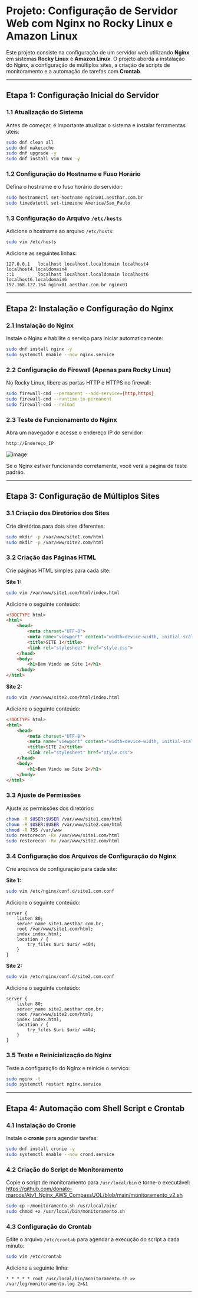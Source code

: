 

# **Projeto: Configuração de Servidor Web com Nginx no Rocky Linux e Amazon Linux**

Este projeto consiste na configuração de um servidor web utilizando **Nginx** em sistemas **Rocky Linux** e **Amazon Linux**. O projeto aborda a instalação do Nginx, a configuração de múltiplos sites, a criação de scripts de monitoramento e a automação de tarefas com **Crontab**.

---

## **Etapa 1: Configuração Inicial do Servidor**

### **1.1 Atualização do Sistema**
Antes de começar, é importante atualizar o sistema e instalar ferramentas úteis:

```bash
sudo dnf clean all
sudo dnf makecache
sudo dnf upgrade -y
sudo dnf install vim tmux -y
```

### **1.2 Configuração do Hostname e Fuso Horário**
Defina o hostname e o fuso horário do servidor:

```bash
sudo hostnamectl set-hostname nginx01.aesthar.com.br
sudo timedatectl set-timezone America/Sao_Paulo
```

### **1.3 Configuração do Arquivo `/etc/hosts`**
Adicione o hostname ao arquivo `/etc/hosts`:

```bash
sudo vim /etc/hosts
```

Adicione as seguintes linhas:

```plaintext
127.0.0.1   localhost localhost.localdomain localhost4 localhost4.localdomain4
::1         localhost localhost.localdomain localhost6 localhost6.localdomain6
192.168.122.164 nginx01.aesthar.com.br nginx01
```

---

## **Etapa 2: Instalação e Configuração do Nginx**

### **2.1 Instalação do Nginx**
Instale o Nginx e habilite o serviço para iniciar automaticamente:

```bash
sudo dnf install nginx -y
sudo systemctl enable --now nginx.service
```

### **2.2 Configuração do Firewall (Apenas para Rocky Linux)**
No Rocky Linux, libere as portas HTTP e HTTPS no firewall:

```bash
sudo firewall-cmd --permanent --add-service={http,https}
sudo firewall-cmd --runtime-to-permanent
sudo firewall-cmd --reload
```

### **2.3 Teste de Funcionamento do Nginx**
Abra um navegador e acesse o endereço IP do servidor:

```plaintext
http://Endereço_IP
```
![image](https://github.com/user-attachments/assets/63e0fe62-9959-4d4c-94b0-f69aa7749797)


Se o Nginx estiver funcionando corretamente, você verá a página de teste padrão.

---

## **Etapa 3: Configuração de Múltiplos Sites**

### **3.1 Criação dos Diretórios dos Sites**
Crie diretórios para dois sites diferentes:

```bash
sudo mkdir -p /var/www/site1.com/html
sudo mkdir -p /var/www/site2.com/html
```

### **3.2 Criação das Páginas HTML**
Crie páginas HTML simples para cada site:

**Site 1:**

```bash
sudo vim /var/www/site1.com/html/index.html
```

Adicione o seguinte conteúdo:

```html
<!DOCTYPE html>
<html>
    <head>
        <meta charset="UTF-8">
        <meta name="viewport" content="width=device-width, initial-scale=1.0">
        <title>SITE 1</title>
        <link rel="stylesheet" href="style.css">
    </head>
    <body>
        <h1>Bem Vindo ao Site 1</h1>
    </body>
</html>
```

**Site 2:**

```bash
sudo vim /var/www/site2.com/html/index.html
```

Adicione o seguinte conteúdo:

```html
<!DOCTYPE html>
<html>
    <head>
        <meta charset="UTF-8">
        <meta name="viewport" content="width=device-width, initial-scale=1.0">
        <title>SITE 2</title>
        <link rel="stylesheet" href="style.css">
    </head>
    <body>
        <h1>Bem Vindo ao Site 2</h1>
    </body>
</html>
```

### **3.3 Ajuste de Permissões**
Ajuste as permissões dos diretórios:

```bash
chown -R $USER:$USER /var/www/site1.com/html
chown -R $USER:$USER /var/www/site2.com/html
chmod -R 755 /var/www
sudo restorecon -Rv /var/www/site1.com/html
sudo restorecon -Rv /var/www/site2.com/html
```

### **3.4 Configuração dos Arquivos de Configuração do Nginx**
Crie arquivos de configuração para cada site:

**Site 1:**

```bash
sudo vim /etc/nginx/conf.d/site1.com.conf
```

Adicione o seguinte conteúdo:

```nginx
server {
    listen 80;
    server_name site1.aesthar.com.br;
    root /var/www/site1.com/html;
    index index.html;
    location / {
        try_files $uri $uri/ =404;
    }
}
```

**Site 2:**

```bash
sudo vim /etc/nginx/conf.d/site2.com.conf
```

Adicione o seguinte conteúdo:

```nginx
server {
    listen 80;
    server_name site2.aesthar.com.br;
    root /var/www/site2.com/html;
    index index.html;
    location / {
        try_files $uri $uri/ =404;
    }
}
```

### **3.5 Teste e Reinicialização do Nginx**
Teste a configuração do Nginx e reinicie o serviço:

```bash
sudo nginx -t
sudo systemctl restart nginx.service
```

---

## **Etapa 4: Automação com Shell Script e Crontab**

### **4.1 Instalação do Cronie**
Instale o **cronie** para agendar tarefas:

```bash
sudo dnf install cronie -y
sudo systemctl enable --now crond.service
```

### **4.2 Criação do Script de Monitoramento**
Copie o script de monitoramento para `/usr/local/bin` e torne-o executável:
https://github.com/donato-marcos/Atv1_Nginx_AWS_CompassUOL/blob/main/monitoramento_v2.sh

```bash
sudo cp ~/monitoramento.sh /usr/local/bin/
sudo chmod +x /usr/local/bin/monitoramento.sh
```

### **4.3 Configuração do Crontab**
Edite o arquivo `/etc/crontab` para agendar a execução do script a cada minuto:

```bash
sudo vim /etc/crontab
```

Adicione a seguinte linha:

```plaintext
* * * * * root /usr/local/bin/monitoramento.sh >> /var/log/monitoramento.log 2>&1
```

---

